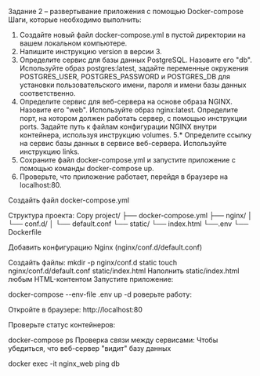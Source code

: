 Задание 2 – развертывание приложения с помощью Docker-compose
Шаги, которые необходимо выполнить:
1. Создайте новый файл docker-compose.yml в пустой директории на
вашем локальном компьютере.
2. Напишите инструкцию version в версии 3.
3. Определите сервис для базы данных PostgreSQL. Назовите его "db".
Используйте образ postgres:latest, задайте переменные окружения
POSTGRES_USER, POSTGRES_PASSWORD и POSTGRES_DB для
установки пользовательского имени, пароля и имени базы данных
соответственно.
4. Определите сервис для веб-сервера на основе образа NGINX. Назовите
его "web". Используйте образ nginx:latest. Определите порт, на котором
должен работать сервер, с помощью инструкции ports. Задайте путь к
файлам конфигурации NGINX внутри контейнера, используя
инструкцию volumes.
5.* Определите ссылку на сервис базы данных в сервисе веб-сервера.
Используйте инструкцию links.
6. Сохраните файл docker-compose.yml и запустите приложение с
помощью команды docker-compose up.
7. Проверьте, что приложение работает, перейдя в браузере на
localhost:80.


Создайть файл docker-compose.yml

Структура проекта:
Copy
project/
├── docker-compose.yml
├── nginx/
│   └── conf.d/
│       └── default.conf
└── static/
    └── index.html
└──.env
└── Dockerfile  

 Добавить конфигурацию Nginx (nginx/conf.d/default.conf)

 Создайть файлы:
mkdir -p nginx/conf.d static
touch nginx/conf.d/default.conf static/index.html
Наполнить static/index.html любым HTML-контентом 
Запустите приложение:

docker-compose --env-file .env up -d
роверьте работу:

Откройте в браузере: http://localhost:80

Проверьте статус контейнеров:

docker-compose ps
Проверка связи между сервисами:
Чтобы убедиться, что веб-сервер "видит" базу данных

docker exec -it nginx_web ping db